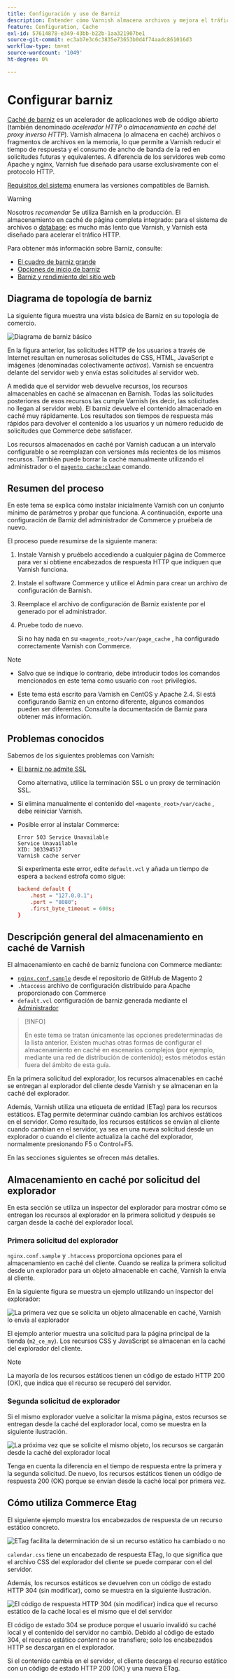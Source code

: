 ```yaml
---
title: Configuración y uso de Barniz
description: Entender cómo Varnish almacena archivos y mejora el tráfico HTTP.
feature: Configuration, Cache
exl-id: 57614878-e349-43bb-b22b-1aa321907be1
source-git-commit: ec3ab7e3c6c3835e73653b0d4f74aadc861016d3
workflow-type: tm+mt
source-wordcount: '1049'
ht-degree: 0%

---
```


# Configurar barniz

[Caché de barniz] es un acelerador de aplicaciones web de código abierto (también denominado _acelerador HTTP_ o _almacenamiento en caché del proxy inverso HTTP_). Varnish almacena (o almacena en caché) archivos o fragmentos de archivos en la memoria, lo que permite a Varnish reducir el tiempo de respuesta y el consumo de ancho de banda de la red en solicitudes futuras y equivalentes. A diferencia de los servidores web como Apache y nginx, Varnish fue diseñado para usarse exclusivamente con el protocolo HTTP.

[Requisitos del sistema](../../installation/system-requirements.md) enumera las versiones compatibles de Barnish.

>[!WARNING]
>
>Nosotros _recomendar_ Se utiliza Barnish en la producción. El almacenamiento en caché de página completa integrado: para el sistema de archivos o [database](https://developer.adobe.com/commerce/php/development/cache/partial/database-caching/): es mucho más lento que Varnish, y Varnish está diseñado para acelerar el tráfico HTTP.

Para obtener más información sobre Barniz, consulte:

- [El cuadro de barniz grande]
- [Opciones de inicio de barniz]
- [Barniz y rendimiento del sitio web]

## Diagrama de topología de barniz

La siguiente figura muestra una vista básica de Barniz en su topología de comercio.

![Diagrama de barniz básico](../../assets/configuration/varnish-basic.png)

En la figura anterior, las solicitudes HTTP de los usuarios a través de Internet resultan en numerosas solicitudes de CSS, HTML, JavaScript e imágenes (denominadas colectivamente _activos_). Varnish se encuentra delante del servidor web y envía estas solicitudes al servidor web.

A medida que el servidor web devuelve recursos, los recursos almacenables en caché se almacenan en Barnish. Todas las solicitudes posteriores de esos recursos las cumple Varnish (es decir, las solicitudes no llegan al servidor web). El barniz devuelve el contenido almacenado en caché muy rápidamente. Los resultados son tiempos de respuesta más rápidos para devolver el contenido a los usuarios y un número reducido de solicitudes que Commerce debe satisfacer.

Los recursos almacenados en caché por Varnish caducan a un intervalo configurable o se reemplazan con versiones más recientes de los mismos recursos. También puede borrar la caché manualmente utilizando el administrador o el [`magento cache:clean`](../cli/manage-cache.md#clean-and-flush-cache-types) comando.

## Resumen del proceso

En este tema se explica cómo instalar inicialmente Varnish con un conjunto mínimo de parámetros y probar que funciona. A continuación, exporte una configuración de Barniz del administrador de Commerce y pruébela de nuevo.

El proceso puede resumirse de la siguiente manera:

1. Instale Varnish y pruébelo accediendo a cualquier página de Commerce para ver si obtiene encabezados de respuesta HTTP que indiquen que Varnish funciona.
1. Instale el software Commerce y utilice el Admin para crear un archivo de configuración de Barnish.
1. Reemplace el archivo de configuración de Barniz existente por el generado por el administrador.
1. Pruebe todo de nuevo.

   Si no hay nada en su `<magento_root>/var/page_cache` , ha configurado correctamente Varnish con Commerce.

>[!NOTE]
>
>- Salvo que se indique lo contrario, debe introducir todos los comandos mencionados en este tema como usuario con `root` privilegios.
>
>- Este tema está escrito para Varnish en CentOS y Apache 2.4. Si está configurando Barniz en un entorno diferente, algunos comandos pueden ser diferentes. Consulte la documentación de Barniz para obtener más información.

## Problemas conocidos

Sabemos de los siguientes problemas con Varnish:

- [El barniz no admite SSL]

  Como alternativa, utilice la terminación SSL o un proxy de terminación SSL.

- Si elimina manualmente el contenido del `<magento_root>/var/cache` , debe reiniciar Varnish.

- Posible error al instalar Commerce:

  ```terminal
  Error 503 Service Unavailable
  Service Unavailable
  XID: 303394517
  Varnish cache server
  ```

  Si experimenta este error, edite `default.vcl` y añada un tiempo de espera a `backend` estrofa como sigue:

  ```conf
  backend default {
      .host = "127.0.0.1";
      .port = "8080";
      .first_byte_timeout = 600s;
  }
  ```

## Descripción general del almacenamiento en caché de Varnish

El almacenamiento en caché de barniz funciona con Commerce mediante:

- [`nginx.conf.sample`](https://github.com/magento/magento2/blob/2.4/nginx.conf.sample) desde el repositorio de GitHub de Magento 2
- `.htaccess` archivo de configuración distribuido para Apache proporcionado con Commerce
- `default.vcl` configuración de barniz generada mediante el [Administrador](../cache/configure-varnish-commerce.md)

>[!INFO]
>
>En este tema se tratan únicamente las opciones predeterminadas de la lista anterior. Existen muchas otras formas de configurar el almacenamiento en caché en escenarios complejos (por ejemplo, mediante una red de distribución de contenido); estos métodos están fuera del ámbito de esta guía.

En la primera solicitud del explorador, los recursos almacenables en caché se entregan al explorador del cliente desde Varnish y se almacenan en la caché del explorador.

Además, Varnish utiliza una etiqueta de entidad (ETag) para los recursos estáticos. ETag permite determinar cuándo cambian los archivos estáticos en el servidor. Como resultado, los recursos estáticos se envían al cliente cuando cambian en el servidor, ya sea en una nueva solicitud desde un explorador o cuando el cliente actualiza la caché del explorador, normalmente presionando F5 o Control+F5.

En las secciones siguientes se ofrecen más detalles.

## Almacenamiento en caché por solicitud del explorador

En esta sección se utiliza un inspector del explorador para mostrar cómo se entregan los recursos al explorador en la primera solicitud y después se cargan desde la caché del explorador local.

### Primera solicitud del explorador

`nginx.conf.sample` y `.htaccess` proporciona opciones para el almacenamiento en caché del cliente. Cuando se realiza la primera solicitud desde un explorador para un objeto almacenable en caché, Varnish la envía al cliente.

En la siguiente figura se muestra un ejemplo utilizando un inspector del explorador:

![La primera vez que se solicita un objeto almacenable en caché, Varnish lo envía al explorador](../../assets/configuration/varnish-apache-first-visit.png)

El ejemplo anterior muestra una solicitud para la página principal de la tienda (`m2_ce_my`). Los recursos CSS y JavaScript se almacenan en la caché del explorador del cliente.

>[!NOTE]
>
>La mayoría de los recursos estáticos tienen un código de estado HTTP 200 (OK), que indica que el recurso se recuperó del servidor.

### Segunda solicitud de explorador

Si el mismo explorador vuelve a solicitar la misma página, estos recursos se entregan desde la caché del explorador local, como se muestra en la siguiente ilustración.

![La próxima vez que se solicite el mismo objeto, los recursos se cargarán desde la caché del explorador local](../../assets/configuration/varnish-apache-second-visit.png)

Tenga en cuenta la diferencia en el tiempo de respuesta entre la primera y la segunda solicitud. De nuevo, los recursos estáticos tienen un código de respuesta 200 (OK) porque se envían desde la caché local por primera vez.

## Cómo utiliza Commerce Etag

El siguiente ejemplo muestra los encabezados de respuesta de un recurso estático concreto.

![ETag facilita la determinación de si un recurso estático ha cambiado o no](../../assets/configuration/varnish-etag.png)

`calendar.css` tiene un encabezado de respuesta ETag, lo que significa que el archivo CSS del explorador del cliente se puede comparar con el del servidor.

Además, los recursos estáticos se devuelven con un código de estado HTTP 304 (sin modificar), como se muestra en la siguiente ilustración.

![El código de respuesta HTTP 304 (sin modificar) indica que el recurso estático de la caché local es el mismo que el del servidor](../../assets/configuration/varnish-304.png)

El código de estado 304 se produce porque el usuario invalidó su caché local y el contenido del servidor no cambió. Debido al código de estado 304, el recurso estático _content_ no se transfiere; solo los encabezados HTTP se descargan en el explorador.

Si el contenido cambia en el servidor, el cliente descarga el recurso estático con un código de estado HTTP 200 (OK) y una nueva ETag.

<!-- Link Definitions -->

[El cuadro de barniz grande]: https://www.varnish-cache.org/docs/trunk/users-guide/intro.html
[Caché de barniz]: https://varnish-cache.org
[Opciones de inicio de barniz]: https://www.varnish-cache.org/docs/trunk/reference/varnishd.html#ref-varnishd-options
[Barniz y rendimiento del sitio web]: https://www.varnish-cache.org/docs/trunk/users-guide/performance.html#users-performance
[El barniz no admite SSL]: https://www.varnish-cache.org/docs/3.0/phk/ssl.html
